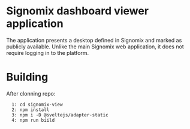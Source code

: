 # Signomix dashboard viewer application

The application presents a desktop defined in Signomix and marked as publicly available. Unlike the main Signomix web application, it does not require logging in to the platform.

# Building

After clonning repo:

```
  1: cd signomix-view
  2: npm install
  3: npm i -D @sveltejs/adapter-static
  4: npm run biild
```
